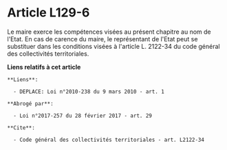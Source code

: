 # Article L129-6

Le maire exerce les compétences visées au présent chapitre au nom de l'Etat. En cas de carence du maire, le représentant de
l'Etat peut se substituer dans les conditions visées           à l'article L. 2122-34 du code général des collectivités
territoriales.

**Liens relatifs à cet article**

	**Liens**:

	  - DEPLACE: Loi n°2010-238 du 9 mars 2010 - art. 1

	**Abrogé par**:

	  - Loi n°2017-257 du 28 février 2017 - art. 29

	**Cite**:

	  - Code général des collectivités territoriales - art. L2122-34
